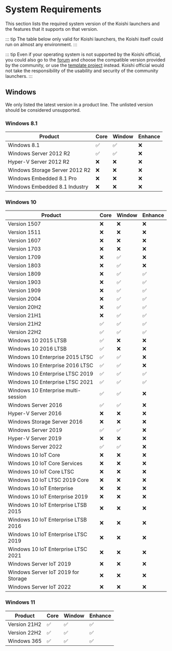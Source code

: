 # System Requirements

This section lists the required system version of the Koishi launchers and the features that it supports on that version.

::: tip
The table below only valid for Koishi launchers, the Koishi itself could run on almost any environment.
:::

::: tip
Even if your operating system is not supported by the Koishi official, you could also go to the [forum](https://k.ilharp.cc) and choose the compatible version provided by the community, or use the [template project](../starter/boilerplate.md) instead. Koishi official would not take the responsibility of the usability and security of the community launchers.
:::

## Windows

We only listed the latest version in a product line. The unlisted version should be considered unsupported.

### Windows 8.1

| Product                        | Core                 | Window               | Enhance |
| ------------------------------ | -------------------- | -------------------- | ------- |
| Windows 8.1                    | :white_check_mark: | :white_check_mark: | :x:     |
| Windows Server 2012 R2         | :white_check_mark: | :white_check_mark: | :x:     |
| Hyper-V Server 2012 R2         | :x:                  | :x:                  | :x:     |
| Windows Storage Server 2012 R2 | :x:                  | :x:                  | :x:     |
| Windows Embedded 8.1 Pro       | :x:                  | :x:                  | :x:     |
| Windows Embedded 8.1 Industry  | :x:                  | :x:                  | :x:     |

### Windows 10

| Product                             | Core                 | Window               | Enhance              |
| ----------------------------------- | -------------------- | -------------------- | -------------------- |
| Version 1507                        | :x:                  | :x:                  | :x:                  |
| Version 1511                        | :x:                  | :x:                  | :x:                  |
| Version 1607                        | :x:                  | :x:                  | :x:                  |
| Version 1703                        | :x:                  | :x:                  | :x:                  |
| Version 1709                        | :x:                  | :white_check_mark: | :x:                  |
| Version 1803                        | :x:                  | :white_check_mark: | :x:                  |
| Version 1809                        | :x:                  | :white_check_mark: | :white_check_mark: |
| Version 1903                        | :x:                  | :white_check_mark: | :white_check_mark: |
| Version 1909                        | :x:                  | :white_check_mark: | :white_check_mark: |
| Version 2004                        | :x:                  | :white_check_mark: | :white_check_mark: |
| Version 20H2                        | :x:                  | :white_check_mark: | :white_check_mark: |
| Version 21H1                        | :x:                  | :white_check_mark: | :white_check_mark: |
| Version 21H2                        | :white_check_mark: | :white_check_mark: | :white_check_mark: |
| Version 22H2                        | :white_check_mark: | :white_check_mark: | :white_check_mark: |
| Windows 10 2015 LTSB                | :white_check_mark: | :x:                  | :x:                  |
| Windows 10 2016 LTSB                | :white_check_mark: | :x:                  | :x:                  |
| Windows 10 Enterprise 2015 LTSC     | :white_check_mark: | :white_check_mark: | :x:                  |
| Windows 10 Enterprise 2016 LTSC     | :white_check_mark: | :white_check_mark: | :x:                  |
| Windows 10 Enterprise LTSC 2019     | :white_check_mark: | :white_check_mark: | :white_check_mark: |
| Windows 10 Enterprise LTSC 2021     | :white_check_mark: | :white_check_mark: | :white_check_mark: |
| Windows 10 Enterprise multi-session | :white_check_mark: | :white_check_mark: | :x:                  |
| Windows Server 2016                 | :white_check_mark: | :white_check_mark: | :x:                  |
| Hyper-V Server 2016                 | :x:                  | :x:                  | :x:                  |
| Windows Storage Server 2016         | :x:                  | :x:                  | :x:                  |
| Windows Server 2019                 | :white_check_mark: | :white_check_mark: | :x:                  |
| Hyper-V Server 2019                 | :x:                  | :x:                  | :x:                  |
| Windows Server 2022                 | :white_check_mark: | :white_check_mark: | :x:                  |
| Windows 10 IoT Core                 | :x:                  | :x:                  | :x:                  |
| Windows 10 IoT Core Services        | :x:                  | :x:                  | :x:                  |
| Windows 10 IoT Core LTSC            | :x:                  | :x:                  | :x:                  |
| Windows 10 IoT LTSC 2019 Core       | :x:                  | :x:                  | :x:                  |
| Windows 10 IoT Enterprise           | :x:                  | :x:                  | :x:                  |
| Windows 10 IoT Enterprise 2019      | :x:                  | :x:                  | :x:                  |
| Windows 10 IoT Enterprise LTSB 2015 | :x:                  | :x:                  | :x:                  |
| Windows 10 IoT Enterprise LTSB 2016 | :x:                  | :x:                  | :x:                  |
| Windows 10 IoT Enterprise LTSC 2019 | :x:                  | :x:                  | :x:                  |
| Windows 10 IoT Enterprise LTSC 2021 | :x:                  | :x:                  | :x:                  |
| Windows Server IoT 2019             | :x:                  | :x:                  | :x:                  |
| Windows Server IoT 2019 for Storage | :x:                  | :x:                  | :x:                  |
| Windows Server IoT 2022             | :x:                  | :x:                  | :x:                  |

### Windows 11

| Product      | Core                 | Window               | Enhance              |
| ------------ | -------------------- | -------------------- | -------------------- |
| Version 21H2 | :white_check_mark: | :white_check_mark: | :white_check_mark: |
| Version 22H2 | :white_check_mark: | :white_check_mark: | :white_check_mark: |
| Windows 365  | :white_check_mark: | :white_check_mark: | :white_check_mark: |
